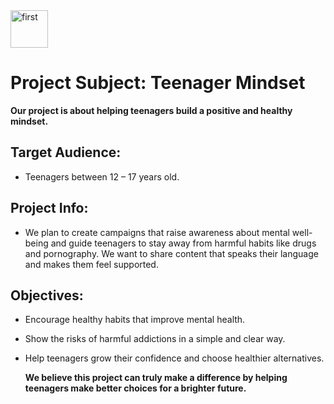 <img width="60" height="60" alt="first" src="https://github.com/user-attachments/assets/efc093c2-5e18-455a-b8ed-96f64f35a02b" />

# Project Subject: Teenager Mindset

  **Our project is about helping teenagers build a positive and healthy mindset.**

## Target Audience:

- Teenagers between 12 – 17 years old.

## Project Info:

- We plan to create campaigns that raise awareness about mental well-being and guide teenagers to stay away from harmful habits like drugs and pornography. We want to share content that speaks their language and makes them feel supported.

## Objectives:

- Encourage healthy habits that improve mental health.

- Show the risks of harmful addictions in a simple and clear way.

- Help teenagers grow their confidence and choose healthier alternatives.

  **We believe this project can truly make a difference by helping teenagers make better choices for a brighter future.**
